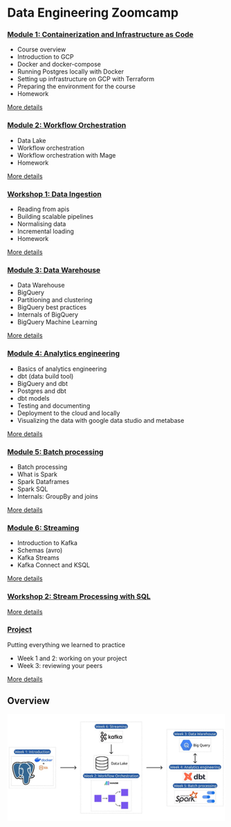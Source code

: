 # Data Engineering Zoomcamp

### [Module 1: Containerization and Infrastructure as Code](01-docker-terraform/)

- Course overview
- Introduction to GCP
- Docker and docker-compose
- Running Postgres locally with Docker
- Setting up infrastructure on GCP with Terraform
- Preparing the environment for the course
- Homework

[More details](01-docker-terraform/)

### [Module 2: Workflow Orchestration](02-workflow-orchestration/)

- Data Lake
- Workflow orchestration
- Workflow orchestration with Mage
- Homework

[More details](02-workflow-orchestration/)

### [Workshop 1: Data Ingestion](cohorts/2024/workshops/dlt.md)

- Reading from apis
- Building scalable pipelines
- Normalising data
- Incremental loading
- Homework

[More details](cohorts/2024/workshops/dlt.md)

### [Module 3: Data Warehouse](03-data-warehouse/)

- Data Warehouse
- BigQuery
- Partitioning and clustering
- BigQuery best practices
- Internals of BigQuery
- BigQuery Machine Learning

[More details](03-data-warehouse/)

### [Module 4: Analytics engineering](04-analytics-engineering/)

- Basics of analytics engineering
- dbt (data build tool)
- BigQuery and dbt
- Postgres and dbt
- dbt models
- Testing and documenting
- Deployment to the cloud and locally
- Visualizing the data with google data studio and metabase

[More details](04-analytics-engineering/)

### [Module 5: Batch processing](05-batch/)

- Batch processing
- What is Spark
- Spark Dataframes
- Spark SQL
- Internals: GroupBy and joins

[More details](05-batch/)

### [Module 6: Streaming](06-streaming/)

- Introduction to Kafka
- Schemas (avro)
- Kafka Streams
- Kafka Connect and KSQL

[More details](06-streaming/)

### [Workshop 2: Stream Processing with SQL](cohorts/2024/workshops/rising-wave.md)

[More details](cohorts/2024/workshops/rising-wave.md)

### [Project](projects)

Putting everything we learned to practice

- Week 1 and 2: working on your project
- Week 3: reviewing your peers

[More details](projects)

## Overview

<img src="images/architecture/photo1700757552.jpeg" />
